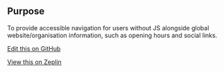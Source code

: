 ## Purpose

To provide accessible navigation for users without JS alongside global website/organisation information, such as opening hours and social links.

[Edit this on GitHub](https://github.com/wellcomecollection/wellcomecollection.org/edit/main/common/views/components/Footer/README.md)

[View this on Zeplin](https://zpl.io/ag0RxvR)
